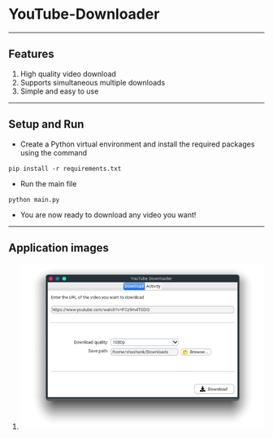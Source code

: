 # YouTube-Downloader

---
##  Features
1. High quality video download
2. Supports simultaneous multiple downloads
3. Simple and easy to use
---

## Setup and Run
- Create a Python virtual environment and install the required packages using the command 
```
pip install -r requirements.txt
```
- Run the main file
```
python main.py
```
- You are now ready to download any video you want!
---
## Application images
1. ![alt text](https://github.com/shashank-g12/YouTube-Downloader/blob/main/Images/ytd-1.png)
